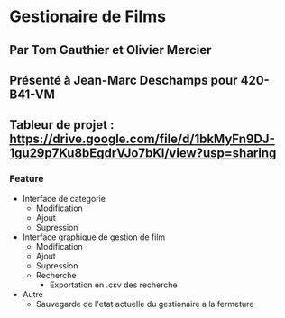 # Gestionaire de Films
## Par Tom Gauthier et Olivier Mercier
## Présenté à Jean-Marc Deschamps pour 420-B41-VM
## Tableur de projet : https://drive.google.com/file/d/1bkMyFn9DJ-1gu29p7Ku8bEgdrVJo7bKl/view?usp=sharing

### Feature
* Interface de categorie
  * Modification
  * Ajout
  * Supression
* Interface graphique de gestion de film
  * Modification
  * Ajout
  * Supression
  * Recherche
    * Exportation en .csv des recherche
* Autre
  * Sauvegarde de l'etat actuelle du gestionaire a la fermeture
 
